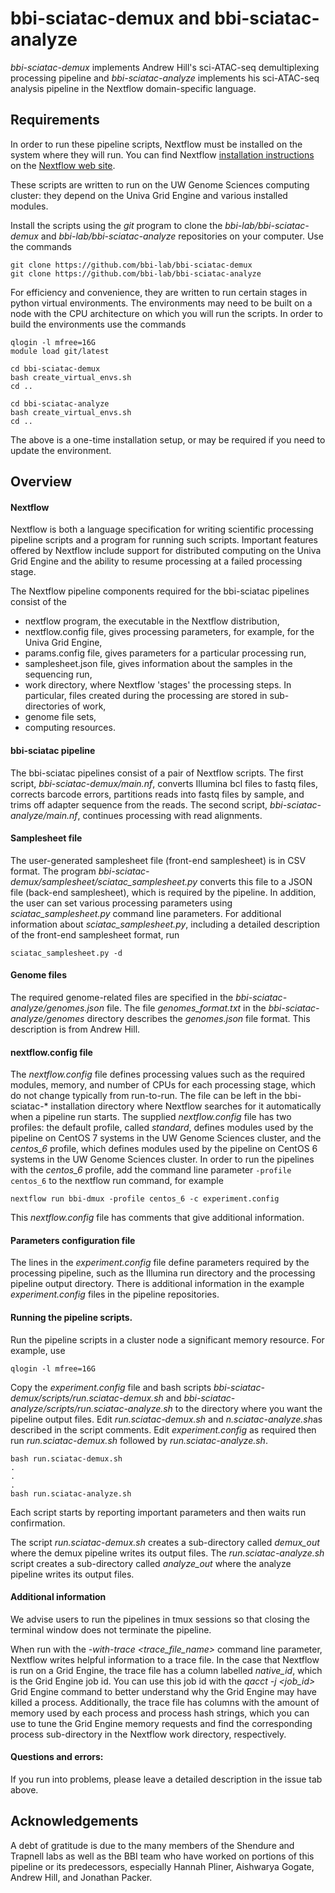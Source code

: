 # bbi-sciatac-demux and bbi-sciatac-analyze

*bbi-sciatac-demux* implements Andrew Hill's sci-ATAC-seq demultiplexing processing pipeline and *bbi-sciatac-analyze* implements his sci-ATAC-seq analysis pipeline in the Nextflow domain-specific language.

## Requirements

In order to run these pipeline scripts, Nextflow must be installed on the system where they will run. You can find Nextflow [installation instructions](https://www.nextflow.io/docs/latest/getstarted.html#installation) on the [Nextflow web site](https://www.nextflow.io).

These scripts are written to run on the UW Genome Sciences computing cluster: they depend on the Univa Grid Engine and various installed modules.

Install the scripts using the *git* program to clone the *bbi-lab/bbi-sciatac-demux* and *bbi-lab/bbi-sciatac-analyze* repositories on your computer. Use the commands

```
git clone https://github.com/bbi-lab/bbi-sciatac-demux
git clone https://github.com/bbi-lab/bbi-sciatac-analyze
```

For efficiency and convenience, they are written to run certain stages in python virtual environments. The environments may need to be built on a node with the CPU architecture on which you will run the scripts. In order to build the environments use the commands

```
qlogin -l mfree=16G
module load git/latest

cd bbi-sciatac-demux
bash create_virtual_envs.sh
cd ..

cd bbi-sciatac-analyze
bash create_virtual_envs.sh
cd ..
```

The above is a one-time installation setup, or may be required if you need to update the environment.

## Overview

#### Nextflow

Nextflow is both a language specification for writing scientific processing pipeline scripts and a program for running such scripts. Important features offered by Nextflow include support for distributed computing on the Univa Grid Engine and the ability to resume processing at a failed processing stage.

The Nextflow pipeline components required for the bbi-sciatac pipelines consist of the

* nextflow program, the executable in the Nextflow distribution,
* nextflow.config file, gives processing parameters, for example, for the Univa Grid Engine,
* params.config file, gives parameters for a particular processing run,
* samplesheet.json file, gives information about the samples in the sequencing run,
* work directory, where Nextflow 'stages' the processing steps. In particular, files created during the processing are stored in sub-directories of work,
* genome file sets,
* computing resources.

#### bbi-sciatac pipeline

The bbi-sciatac pipelines consist of a pair of Nextflow scripts. The first script, *bbi-sciatac-demux/main.nf*, converts Illumina bcl files to fastq files, corrects barcode errors, partitions reads into fastq files by sample, and trims off adapter sequence from the reads. The second script, *bbi-sciatac-analyze/main.nf*, continues processing with read alignments.

#### Samplesheet file

The user-generated samplesheet file (front-end samplesheet) is in CSV format. The program *bbi-sciatac-demux/samplesheet/sciatac_samplesheet.py* converts this file to a JSON file (back-end samplesheet), which is required by the pipeline. In addition, the user can set various processing parameters using *sciatac_samplesheet.py* command line parameters. For additional information about *sciatac_samplesheet.py*, including a detailed description of the front-end samplesheet format, run

```
sciatac_samplesheet.py -d
```

#### Genome files

The required genome-related files are specified in the *bbi-sciatac-analyze/genomes.json* file. The file *genomes_format.txt* in the *bbi-sciatac-analyze/genomes* directory describes the *genomes.json* file format. This description is from Andrew Hill.

#### nextflow.config file

The *nextflow.config* file defines processing values such as the required modules, memory, and number of CPUs for each processing stage, which do not change typically from run-to-run. The file can be left in the bbi-sciatac-\* installation directory where Nextflow searches for it automatically when a pipeline run starts. The supplied *nextflow.config* file has two profiles: the default profile, called *standard*, defines modules used by the pipeline on CentOS 7 systems in the UW Genome Sciences cluster, and the *centos_6* profile, which defines modules used by the pipeline on CentOS 6 systems in the UW Genome Sciences cluster. In order to run the pipelines with the *centos_6* profile, add the command line parameter `-profile centos_6` to the nextflow run command, for example


```
nextflow run bbi-dmux -profile centos_6 -c experiment.config
```

This *nextflow.config* file has comments that give additional information.

#### Parameters configuration file

The lines in the *experiment.config* file define parameters required by the processing pipeline, such as the Illumina run directory and the processing pipeline output directory. There is additional information in the example *experiment.config* files in the pipeline repositories.

#### Running the pipeline scripts.

Run the pipeline scripts in a cluster node a significant memory resource. For example, use

```
qlogin -l mfree=16G
```

Copy the *experiment.config* file and bash scripts *bbi-sciatac-demux/scripts/run.sciatac-demux.sh* and *bbi-sciatac-analyze/scripts/run.sciatac-analyze.sh* to the directory where you want the pipeline output files. Edit *run.sciatac-demux.sh* and *n.sciatac-analyze.sh*as described in the script comments. Edit *experiment.config* as required then run *run.sciatac-demux.sh* followed by *run.sciatac-analyze.sh*.

```
bash run.sciatac-demux.sh
.
.
.
bash run.sciatac-analyze.sh
```

Each script starts by reporting important parameters and then waits run confirmation.

The script *run.sciatac-demux.sh* creates a sub-directory called *demux_out* where the demux pipeline writes its output files. The *run.sciatac-analyze.sh* script creates a sub-directory called *analyze_out* where the analyze pipeline writes its output files.

#### Additional information

We advise users to run the pipelines in tmux sessions so that closing the terminal window does not terminate the pipeline.

When run with the *-with-trace <trace_file_name>* command line parameter, Nextflow writes helpful information to a trace file. In the case that Nextflow is run on a Grid Engine, the trace file has a column labelled *native_id*, which is the Grid Engine job id. You can use this job id with the *qacct -j <job_id>* Grid Engine command to better understand why the Grid Engine may have killed a process. Additionally, the trace file has columns with the amount of memory used by each process and process hash strings, which you can use to tune the Grid Engine memory requests and find the corresponding process sub-directory in the Nextflow work directory, respectively.

#### Questions and errors:
If you run into problems, please leave a detailed description in the issue tab above.

## Acknowledgements

A debt of gratitude is due to the many members of the Shendure and Trapnell labs as well as the BBI team who have worked on portions of this pipeline or its predecessors, especially Hannah Pliner, Aishwarya Gogate, Andrew Hill, and Jonathan Packer.
